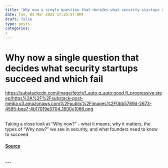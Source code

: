 ```yaml
---
title: "Why now a single question that decides what security startups succeed and which fail"
date: Tue, 04 Mar 2025 17:25:57 GMT
draft: false
type: posts
categories: 
- 
---
```

# Why now a single question that decides what security startups succeed and which fail
https://substackcdn.com/image/fetch/f_auto,q_auto:good,fl_progressive:steep/https%3A%2F%2Fsubstack-post-media.s3.amazonaws.com%2Fpublic%2Fimages%2F0bb5789d-2673-4595-bea7-4b17019e0704_1600x1066.png
<br/>

<br/>
Taking a close look at “Why now?” - what it means, why it matters, the types of “Why now?” we see in security, and what founders need to know to succeed

#### [Source](https://ventureinsecurity.net/p/why-now-a-single-question-that-decides)

<br/>
---
